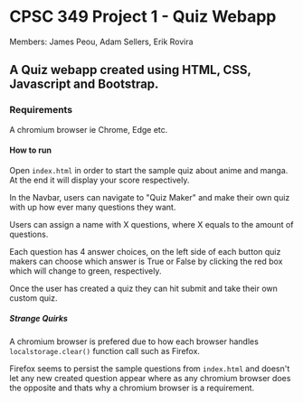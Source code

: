 # CPSC 349 Project 1 - Quiz Webapp
Members: James Peou, Adam Sellers, Erik Rovira
## A Quiz webapp created using HTML, CSS, Javascript and Bootstrap.
### Requirements
A chromium browser ie Chrome, Edge etc.

#### How to run
Open `index.html` in order to start the sample quiz about anime and manga. At the end it will display your score respectively. 

In the Navbar, users can navigate to "Quiz Maker" and make their own quiz with up how ever many questions they want.

Users can assign a name with X questions, where X equals to the amount of questions.

Each question has 4 answer choices, on the left side of each button quiz makers can choose which answer is True or False by clicking the red box which will change to green, respectively.

Once the user has created a quiz they can hit submit and take their own custom quiz.

##### Strange Quirks
A chromium browser is prefered due to how each browser handles `localstorage.clear()` function call such as Firefox.

Firefox seems to persist the sample questions from `index.html` and doesn't let any new created question appear where as any chromium browser does the opposite and 
thats why a chromium browser is a requirement.